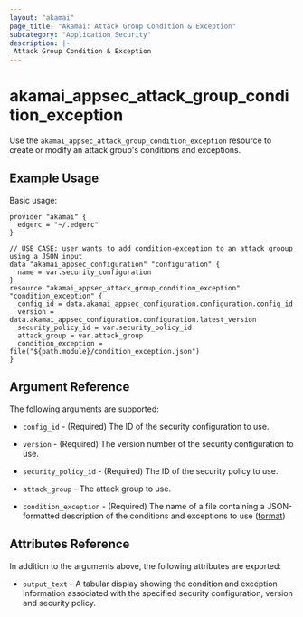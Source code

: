```yaml
---
layout: "akamai"
page_title: "Akamai: Attack Group Condition & Exception"
subcategory: "Application Security"
description: |-
 Attack Group Condition & Exception
---
```


# akamai_appsec_attack_group_condition_exception

Use the `akamai_appsec_attack_group_condition_exception` resource to create or modify an attack group's conditions and exceptions.

## Example Usage

Basic usage:

```hcl
provider "akamai" {
  edgerc = "~/.edgerc"
}

// USE CASE: user wants to add condition-exception to an attack grooup using a JSON input
data "akamai_appsec_configuration" "configuration" {
  name = var.security_configuration
}
resource "akamai_appsec_attack_group_condition_exception" "condition_exception" {
  config_id = data.akamai_appsec_configuration.configuration.config_id
  version = data.akamai_appsec_configuration.configuration.latest_version
  security_policy_id = var.security_policy_id
  attack_group = var.attack_group
  condition_exception = file("${path.module}/condition_exception.json")
}
```

## Argument Reference

The following arguments are supported:

* `config_id` - (Required) The ID of the security configuration to use.

* `version` - (Required) The version number of the security configuration to use.

* `security_policy_id` - (Required) The ID of the security policy to use.

* `attack_group` - The attack group to use.

* `condition_exception` - (Required) The name of a file containing a JSON-formatted description of the conditions and exceptions to use ([format](https://developer.akamai.com/api/cloud_security/application_security/v1.html#putattackgroupconditionexception))


## Attributes Reference

In addition to the arguments above, the following attributes are exported:

* `output_text` - A tabular display showing the condition and exception information associated with the specified security configuration, version and security policy.

